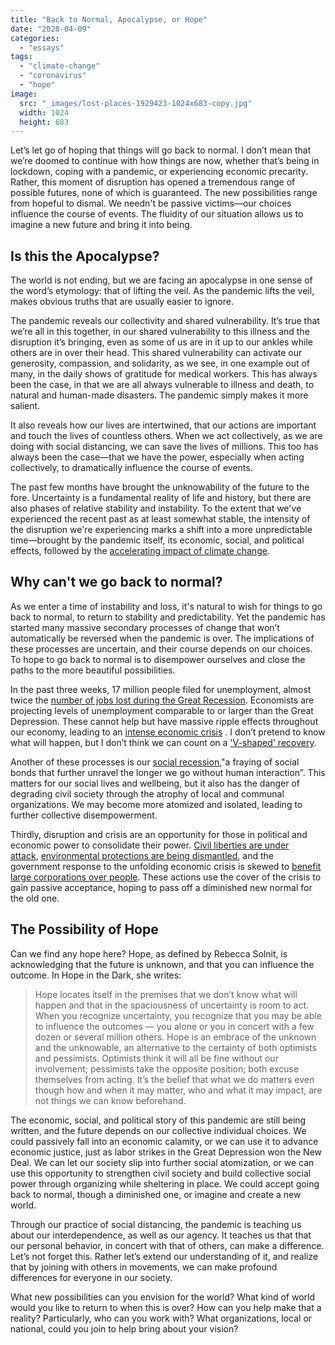 ```yaml
---
title: "Back to Normal, Apocalypse, or Hope"
date: "2020-04-09"
categories: 
  - "essays"
tags: 
  - "climate-change"
  - "coronavirus"
  - "hope"
image: 
  src: "_images/lost-places-1929423-1024x683-copy.jpg"
  width: 1024
  height: 683
---
```


Let’s let go of hoping that things will go back to normal. I don’t mean that we’re doomed to continue with how things are now, whether that’s being in lockdown, coping with a pandemic, or experiencing economic precarity. Rather, this moment of disruption has opened a tremendous range of possible futures, none of which is guaranteed. The new possibilities range from hopeful to dismal. We needn't be passive victims—our choices influence the course of events. The fluidity of our situation allows us to imagine a new future and bring it into being.

## Is this the Apocalypse?

The world is not ending, but we are facing an apocalypse in one sense of the word’s etymology: that of lifting the veil. As the pandemic lifts the veil, makes obvious truths that are usually easier to ignore.

The pandemic reveals our collectivity and shared vulnerability. It’s true that we’re all in this together, in our shared vulnerability to this illness and the disruption it’s bringing, even as some of us are in it up to our ankles while others are in over their head. This shared vulnerability can activate our generosity, compassion, and solidarity, as we see, in one example out of many, in the daily shows of gratitude for medical workers. This has always been the case, in that we are all always vulnerable to illness and death, to natural and human-made disasters. The pandemic simply makes it more salient.

It also reveals how our lives are intertwined, that our actions are important and touch the lives of countless others. When we act collectively, as we are doing with social distancing, we can save the lives of millions. This too has always been the case—that we have the power, especially when acting collectively, to dramatically influence the course of events.

The past few months have brought the unknowability of the future to the fore. Uncertainty is a fundamental reality of life and history, but there are also phases of relative stability and instability. To the extent that we've experienced the recent past as at least somewhat stable, the intensity of the disruption we're experiencing marks a shift into a more unpredictable time—brought by the pandemic itself, its economic, social, and political effects, followed by the [accelerating impact of climate change](https://www.nytimes.com/2019/12/04/climate/climate-change-acceleration.html).

## Why can't we go back to normal?

As we enter a time of instability and loss, it's natural to wish for things to go back to normal, to return to stability and predictability. Yet the pandemic has started many massive secondary processes of change that won’t automatically be reversed when the pandemic is over. The implications of these processes are uncertain, and their course depends on our choices. To hope to go back to normal is to disempower ourselves and close the paths to the more beautiful possibilities.

In the past three weeks, 17 million people filed for unemployment, almost twice the [number of jobs lost during the Great Recession](https://www.theatlantic.com/politics/archive/2020/03/covid-19s-devastating-effects-jobs-and-businesses/608461/). Economists are projecting levels of unemployment comparable to or larger than the Great Depression. These cannot help but have massive ripple effects throughout our economy, leading to an [intense economic crisis](https://www.vox.com/future-perfect/2020/3/30/21184401/coronavirus-covid-19-economy-charts) . I don’t pretend to know what will happen, but I don’t think we can count on a ['V-shaped' recovery](https://www.vox.com/policy-and-politics/2020/4/9/21212743/coronavirus-economic-crash-2020-recovery-stock-market-covid-19).

Another of these processes is our [social recession](https://www.theatlantic.com/ideas/archive/2020/03/america-faces-social-recession/608548/),"a fraying of social bonds that further unravel the longer we go without human interaction”. This matters for our social lives and wellbeing, but it also has the danger of degrading civil society through the atrophy of local and communal organizations. We may become more atomized and isolated, leading to further collective disempowerment.

Thirdly, disruption and crisis are an opportunity for those in political and economic power to consolidate their power. [Civil liberties are under attack](https://www.politico.com/news/2020/03/21/doj-coronavirus-emergency-powers-140023), [environmental protections are being dismantled](https://www.vox.com/energy-and-environment/2020/4/2/21202509/trump-climate-change-fuel-economy-standards-coronavirus-pandemic-peak), and the government response to the unfolding economic crisis is skewed to [benefit large corporations over people](https://www.propublica.org/article/how-the-coronavirus-bailout-repeats-2008s-mistakes-huge-corporate-payoffs-with-little-accountability). These actions use the cover of the crisis to gain passive acceptance, hoping to pass off a diminished new normal for the old one.

## The Possibility of Hope

Can we find any hope here? Hope, as defined by Rebecca Solnit, is acknowledging that the future is unknown, and that you can influence the outcome. In Hope in the Dark, she writes:

> Hope locates itself in the premises that we don’t know what will happen and that in the spaciousness of uncertainty is room to act. When you recognize uncertainty, you recognize that you may be able to influence the outcomes — you alone or you in concert with a few dozen or several million others. Hope is an embrace of the unknown and the unknowable, an alternative to the certainty of both optimists and pessimists. Optimists think it will all be fine without our involvement; pessimists take the opposite position; both excuse themselves from acting. It’s the belief that what we do matters even though how and when it may matter, who and what it may impact, are not things we can know beforehand.

The economic, social, and political story of this pandemic are still being written, and the future depends on our collective individual choices. We could passively fall into an economic calamity, or we can use it to advance economic justice, just as labor strikes in the Great Depression won the New Deal. We can let our society slip into further social atomization, or we can use this opportunity to strengthen civil society and build collective social power through organizing while sheltering in place. We could accept going back to normal, though a diminished one, or imagine and create a new world.

Through our practice of social distancing, the pandemic is teaching us about our interdependence, as well as our agency. It teaches us that that our personal behavior, in concert with that of others, can make a difference. Let’s not forget this. Rather let’s extend our understanding of it, and realize that by joining with others in movements, we can make profound differences for everyone in our society.

What new possibilities can you envision for the world? What kind of world would you like to return to when this is over? How can you help make that a reality? Particularly, who can you work with? What organizations, local or national, could you join to help bring about your vision?
